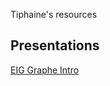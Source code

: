Tiphaine's resources

## Presentations

[EIG Graphe Intro](https://tiphaine.github.io/eig-graphes-intro/#/)